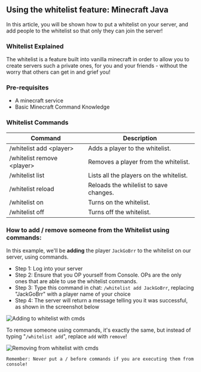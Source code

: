 ## Using the whitelist feature: Minecraft Java
In this article, you will be shown how to put a whitelist on your server, and add people to the whitelist so that only they can join the server!

### Whitelist Explained
The whitelist is a feature built into vanilla minecraft in order to allow you to create servers such a private ones, for you and your friends - without the worry that others can get in and grief you!

### Pre-requisites
- A minecraft service
- Basic Minecraft Command Knowledge

### Whitelist Commands

| Command | Description |
| --- | --- |
| /whitelist add \<player\>| Adds a player to the whitelist. |
| /whitelist remove \<player\> | Removes a player from the whitelist. |
| /whitelist list | Lists all the players on the whitelist. |
| /whitelist reload | Reloads the whilelist to save changes. |
| /whitelist on | Turns on the whitelist.|
| /whitelist off | Turns off the whitelist.|

### How to add / remove someone from the Whitelist using commands:
In this example, we'll be __adding__ the player `JackGoBrr` to the whitelist on our server, using commands.
- Step 1: Log into your server
- Step 2: Ensure that you OP yourself from Console. OPs are the only ones that are able to use the whitelist commands.
- Step 3: Type this command in chat: `/whitelist add JackGoBrr`, replacing "JackGoBrr" with a player name of your choice
- Step 4: The server will return a message telling you it was successful, as shown in the screenshot below

![Adding to whitelist with cmds](https://versatilenode-kb.kawaiicdn.com/assets/images/whitelist-command-adding.png?_t=1614937614)

To remove someone using commands, it's exactly the same, but instead of typing "`/whitelist add`", replace `add` with `remove`!

![Removing from whitelist with cmds](https://versatilenode-kb.kawaiicdn.com/assets/images/whitelist-command-removing.png?_t=1614937610)

```Remember: Never put a / before commands if you are executing them from console!```

